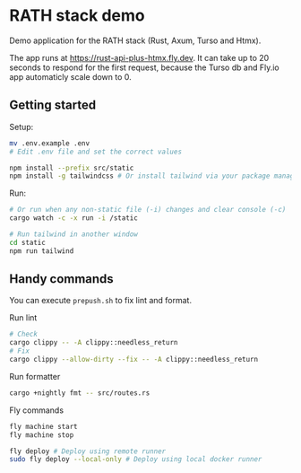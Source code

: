 # RATH stack demo
Demo application for the RATH stack (Rust, Axum, Turso and Htmx).  

The app runs at https://rust-api-plus-htmx.fly.dev. It can take up to 20 seconds to respond for the first request, because the Turso db and Fly.io app automaticly scale down to 0.

## Getting started
Setup:
```sh
mv .env.example .env
# Edit .env file and set the correct values

npm install --prefix src/static
npm install -g tailwindcss # Or install tailwind via your package manager
```

Run:
```sh cargo run
# Or run when any non-static file (-i) changes and clear console (-c)
cargo watch -c -x run -i /static

# Run tailwind in another window
cd static
npm run tailwind
```

## Handy commands
You can execute `prepush.sh` to fix lint and format.

Run lint
```sh
# Check
cargo clippy -- -A clippy::needless_return
# Fix
cargo clippy --allow-dirty --fix -- -A clippy::needless_return
```

Run formatter
```sh
cargo +nightly fmt -- src/routes.rs
```

Fly commands
```sh
fly machine start
fly machine stop

fly deploy # Deploy using remote runner
sudo fly deploy --local-only # Deploy using local docker runner
```
